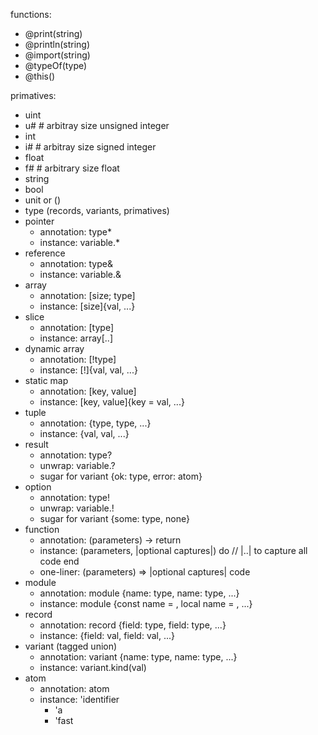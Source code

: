 functions:
- @print(string)
- @println(string)
- @import(string)
- @typeOf(type)
- @this()

primatives:
- uint
- u# # arbitray size unsigned integer
- int
- i# # arbitray size signed integer
- float
- f# # arbitrary size float
- string
- bool
- unit or ()
- type (records, variants, primatives)
- pointer
    - annotation: type*
    - instance: variable.*
- reference
    - annotation: type&
    - instance: variable.&
- array
    - annotation: \[size; type]
    - instance: \[size]{val, ...}
- slice
    - annotation: \[type]
    - instance: array[..]
- dynamic array
    - annotation: \[!type]
    - instance: \[!]{val, val, ...}
- static map
    - annotation: \[key, value]
    - instance: \[key, value]{key = val, ...}
- tuple
    - annotation: {type, type, ...}
    - instance: {val, val, ...}
- result
    - annotation: type?
    - unwrap: variable.?
    - sugar for variant {ok: type, error: atom}
- option
    - annotation: type!
    - unwrap: variable.!
    - sugar for variant {some: type, none}
- function
    - annotation: (parameters) -> return
    - instance: (parameters, |optional captures|) do // |..| to capture all
      code
    end
    - one-liner: (parameters) => |optional captures| code
- module
    - annotation: module {name: type, name: type, ...}
    - instance: module {const name = , local name = , ...}
- record
    - annotation: record {field: type, field: type, ...}
    - instance: {field: val, field: val, ...}
- variant (tagged union)
    - annotation: variant {name: type, name: type, ...}
    - instance: variant.kind(val)
- atom
    - annotation: atom
    - instance: 'identifier
        - 'a
        - 'fast
